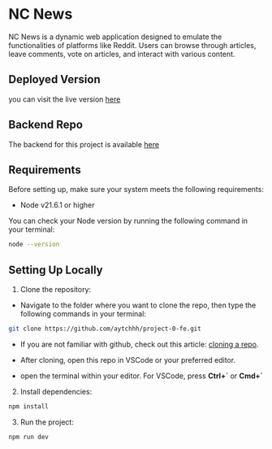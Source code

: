 # NC News

NC News is a dynamic web application designed to emulate the functionalities of platforms like Reddit. Users can browse through articles, leave comments, vote on articles, and interact with various content.

## Deployed Version
you can visit the live version [here](https://nc-news-hwajay.netlify.app)

## Backend Repo
The backend for this project is available [here](https://github.com/aytchhh/project-0)

## Requirements
Before setting up, make sure your system meets the following requirements:
- Node v21.6.1 or higher

You can check your Node version by running the following command in your terminal:
```sh
node --version
```

## Setting Up Locally
1. Clone the repository:

- Navigate to the folder where you want to clone the repo, then type the following commands in your terminal: 
```sh
git clone https://github.com/aytchhh/project-0-fe.git
```

- If you are not familiar with github, check out this article: [cloning a repo](https://docs.github.com/en/repositories/creating-and-managing-repositories/cloning-a-repository).

- After cloning, open this repo in VSCode or your preferred editor.

- open the terminal within your editor. For VSCode, press **Ctrl+\`** or **Cmd+`**


2. Install dependencies:

```sh
npm install
```

3. Run the project:
```sh
npm run dev
```
